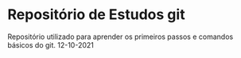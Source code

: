 # Repositório de Estudos git
Repositório utilizado para aprender os primeiros passos e comandos básicos do git.
12-10-2021

